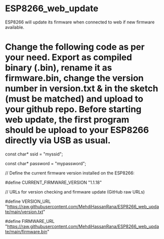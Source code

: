# ESP8266_web_update
ESP8266 will update its firmware when connected to web if new firmware available.

Change the following code as per your need. 
Export as compiled binary (.bin), rename it as firmware.bin, change the version number in version.txt & in the sketch (must be matched) and upload to your github repo. Before starting web update, the first program should be upload to your ESP8266 directly via USB as usual.
===============================================================

const char* ssid = "myssid";

const char* password = "mypassword";

// Define the current firmware version installed on the ESP8266:

#define CURRENT_FIRMWARE_VERSION "1.1.18"

// URLs for version checking and firmware update (GitHub raw URLs)

#define VERSION_URL "https://raw.githubusercontent.com/MehdiHassanRana/ESP8266_web_update/main/version.txt"

#define FIRMWARE_URL "https://raw.githubusercontent.com/MehdiHassanRana/ESP8266_web_update/main/firmware.bin"
